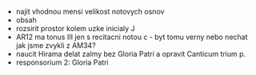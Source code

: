 * najit vhodnou mensi velikost notovych osnov
* obsah
* rozsirit prostor kolem uzke inicialy J
* AR12 ma tonus III jen s recitacni notou c - byt tomu verny nebo nechat
  jak jsme zvykli z AM34?
* naucit Hirama delat zalmy bez Gloria Patri a opravit Canticum trium p.
* responsorium 2: Gloria Patri

